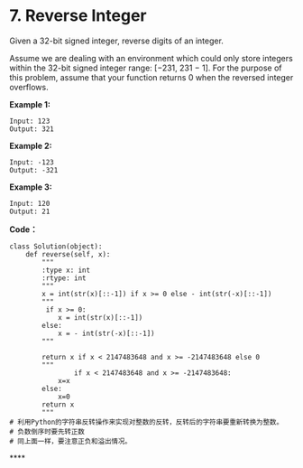 # 7. Reverse Integer

Given a 32-bit signed integer, reverse digits of an integer.

Assume we are dealing with an environment which could only store integers within the 32-bit signed integer range: \[−231, 231 − 1\]. For the purpose of this problem, assume that your function returns 0 when the reversed integer overflows.

**Example 1:**

```text
Input: 123
Output: 321
```

**Example 2:**

```text
Input: -123
Output: -321
```

**Example 3:**

```text
Input: 120
Output: 21
```

**Code：**

```text
class Solution(object):
    def reverse(self, x):
        """
        :type x: int
        :rtype: int
        """
        x = int(str(x)[::-1]) if x >= 0 else - int(str(-x)[::-1])
        """
         if x >= 0:
            x = int(str(x)[::-1])  
        else:
            x = - int(str(-x)[::-1])
        """
        
        return x if x < 2147483648 and x >= -2147483648 else 0
        """
                if x < 2147483648 and x >= -2147483648:
            x=x
        else:
            x=0
        return x 
        """
# 利用Python的字符串反转操作来实现对整数的反转，反转后的字符串要重新转换为整数。
# 负数倒序时要先转正数
# 同上面一样，要注意正负和溢出情况。
```

\*\*\*\*

